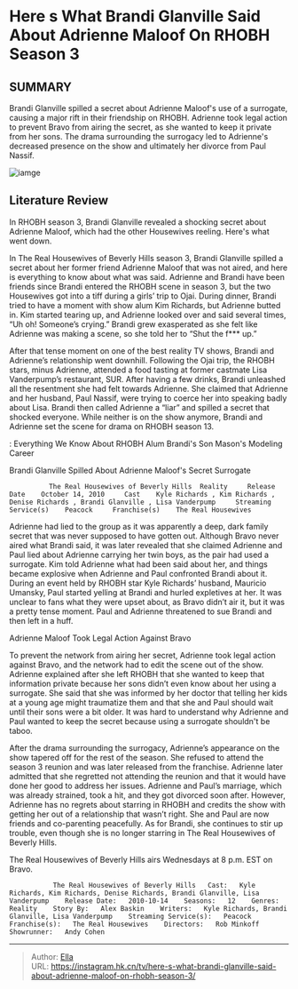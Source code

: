 # Here s What Brandi Glanville Said About Adrienne Maloof On RHOBH Season 3


## SUMMARY 



  Brandi Glanville spilled a secret about Adrienne Maloof&#39;s use of a surrogate, causing a major rift in their friendship on RHOBH.   Adrienne took legal action to prevent Bravo from airing the secret, as she wanted to keep it private from her sons.   The drama surrounding the surrogacy led to Adrienne&#39;s decreased presence on the show and ultimately her divorce from Paul Nassif.  

![iamge](https://static1.srcdn.com/wordpress/wp-content/uploads/2020/11/adrienne-and-brandi-fight-rhobh.jpg)

## Literature Review

In RHOBH season 3, Brandi Glanville revealed a shocking secret about Adrienne Maloof, which had the other Housewives reeling. Here&#39;s what went down.




In The Real Housewives of Beverly Hills season 3, Brandi Glanville spilled a secret about her former friend Adrienne Maloof that was not aired, and here is everything to know about what was said. Adrienne and Brandi have been friends since Brandi entered the RHOBH scene in season 3, but the two Housewives got into a tiff during a girls’ trip to Ojai. During dinner, Brandi tried to have a moment with show alum Kim Richards, but Adrienne butted in. Kim started tearing up, and Adrienne looked over and said several times, “Uh oh! Someone’s crying.” Brandi grew exasperated as she felt like Adrienne was making a scene, so she told her to “Shut the f*** up.”




After that tense moment on one of the best reality TV shows, Brandi and Adrienne’s relationship went downhill. Following the Ojai trip, the RHOBH stars, minus Adrienne, attended a food tasting at former castmate Lisa Vanderpump’s restaurant, SUR. After having a few drinks, Brandi unleashed all the resentment she had felt towards Adrienne. She claimed that Adrienne and her husband, Paul Nassif, were trying to coerce her into speaking badly about Lisa. Brandi then called Adrienne a “liar” and spilled a secret that shocked everyone. While neither is on the show anymore, Brandi and Adrienne set the scene for drama on RHOBH season 13.

 : Everything We Know About RHOBH Alum Brandi&#39;s Son Mason&#39;s Modeling Career


 Brandi Glanville Spilled About Adrienne Maloof&#39;s Secret Surrogate 
          

              The Real Housewives of Beverly Hills  Reality     Release Date    October 14, 2010     Cast    Kyle Richards , Kim Richards , Denise Richards , Brandi Glanville , Lisa Vanderpump     Streaming Service(s)    Peacock     Franchise(s)    The Real Housewives      




Adrienne had lied to the group as it was apparently a deep, dark family secret that was never supposed to have gotten out. Although Bravo never aired what Brandi said, it was later revealed that she claimed Adrienne and Paul lied about Adrienne carrying her twin boys, as the pair had used a surrogate. Kim told Adrienne what had been said about her, and things became explosive when Adrienne and Paul confronted Brandi about it. During an event held by RHOBH star Kyle Richards’ husband, Mauricio Umansky, Paul started yelling at Brandi and hurled expletives at her. It was unclear to fans what they were upset about, as Bravo didn’t air it, but it was a pretty tense moment. Paul and Adrienne threatened to sue Brandi and then left in a huff.



 Adrienne Maloof Took Legal Action Against Bravo 
          

To prevent the network from airing her secret, Adrienne took legal action against Bravo, and the network had to edit the scene out of the show. Adrienne explained after she left RHOBH that she wanted to keep that information private because her sons didn’t even know about her using a surrogate. She said that she was informed by her doctor that telling her kids at a young age might traumatize them and that she and Paul should wait until their sons were a bit older. It was hard to understand why Adrienne and Paul wanted to keep the secret because using a surrogate shouldn&#39;t be taboo.




After the drama surrounding the surrogacy, Adrienne’s appearance on the show tapered off for the rest of the season. She refused to attend the season 3 reunion and was later released from the franchise. Adrienne later admitted that she regretted not attending the reunion and that it would have done her good to address her issues. Adrienne and Paul’s marriage, which was already strained, took a hit, and they got divorced soon after. However, Adrienne has no regrets about starring in RHOBH and credits the show with getting her out of a relationship that wasn’t right. She and Paul are now friends and co-parenting peacefully. As for Brandi, she continues to stir up trouble, even though she is no longer starring in The Real Housewives of Beverly Hills.



The Real Housewives of Beverly Hills airs Wednesdays at 8 p.m. EST on Bravo.







               The Real Housewives of Beverly Hills   Cast:   Kyle Richards, Kim Richards, Denise Richards, Brandi Glanville, Lisa Vanderpump    Release Date:   2010-10-14    Seasons:   12    Genres:   Reality    Story By:   Alex Baskin    Writers:   Kyle Richards, Brandi Glanville, Lisa Vanderpump    Streaming Service(s):   Peacock    Franchise(s):   The Real Housewives    Directors:   Rob Minkoff    Showrunner:   Andy Cohen      

---

> Author: [Ella](https://instagram.hk.cn/)  
> URL: https://instagram.hk.cn/tv/here-s-what-brandi-glanville-said-about-adrienne-maloof-on-rhobh-season-3/  

